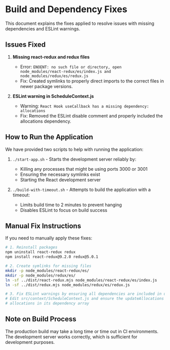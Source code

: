 # Build and Dependency Fixes

This document explains the fixes applied to resolve issues with missing dependencies and ESLint warnings.

## Issues Fixed

1. **Missing react-redux and redux files**
   - Error: `ENOENT: no such file or directory, open node_modules/react-redux/es/index.js and node_modules/redux/es/redux.js`
   - Fix: Created symlinks to properly direct imports to the correct files in newer package versions.

2. **ESLint warning in ScheduleContext.js**
   - Warning: `React Hook useCallback has a missing dependency: allocations`
   - Fix: Removed the ESLint disable comment and properly included the allocations dependency.

## How to Run the Application

We have provided two scripts to help with running the application:

1. `./start-app.sh` - Starts the development server reliably by:
   - Killing any processes that might be using ports 3000 or 3001
   - Ensuring the necessary symlinks exist
   - Starting the React development server

2. `./build-with-timeout.sh` - Attempts to build the application with a timeout:
   - Limits build time to 2 minutes to prevent hanging
   - Disables ESLint to focus on build success

## Manual Fix Instructions

If you need to manually apply these fixes:

```bash
# 1. Reinstall packages
npm uninstall react-redux redux
npm install react-redux@9.2.0 redux@5.0.1

# 2. Create symlinks for missing files
mkdir -p node_modules/react-redux/es/
mkdir -p node_modules/redux/es/
ln -sf ../dist/react-redux.mjs node_modules/react-redux/es/index.js
ln -sf ../dist/redux.mjs node_modules/redux/es/redux.js

# 3. Fix ESLint warnings by ensuring all dependencies are included in useCallback
# Edit src/context/ScheduleContext.js and ensure the updateAllocations function includes
# allocations in its dependency array
```

## Note on Build Process

The production build may take a long time or time out in CI environments. The development server works correctly, which is sufficient for development purposes.

